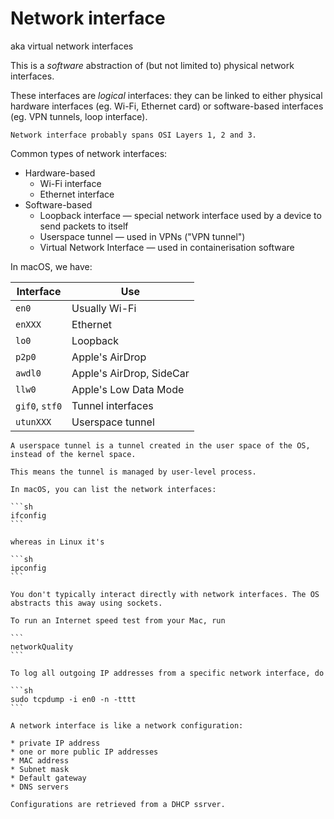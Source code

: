 # Network interface

aka virtual network interfaces

This is a _software_ abstraction of (but not limited to) physical network interfaces.

These interfaces are _logical_ interfaces: they can be linked to either physical hardware interfaces (eg. Wi-Fi, Ethernet card) or software-based interfaces (eg. VPN tunnels, loop interface).

~~~admonish info title="OSI model"
Network interface probably spans OSI Layers 1, 2 and 3.
~~~

Common types of network interfaces:

- Hardware-based
  - Wi-Fi interface
  - Ethernet interface
- Software-based
  - Loopback interface — special network interface used by a device to send packets to itself
  - Userspace tunnel — used in VPNs ("VPN tunnel")
  - Virtual Network Interface — used in containerisation software

In macOS, we have:

| Interface      | Use                      |
| -------------- | ------------------------ |
| `en0`          | Usually Wi-Fi            |
| `enXXX`        | Ethernet                 |
| `lo0`          | Loopback                 |
| `p2p0`         | Apple's AirDrop          |
| `awdl0`        | Apple's AirDrop, SideCar |
| `llw0`         | Apple's Low Data Mode    |
| `gif0`, `stf0` | Tunnel interfaces        |
| `utunXXX`      | Userspace tunnel         |

~~~admonish info title="Userspace tunnel"
A userspace tunnel is a tunnel created in the user space of the OS, instead of the kernel space.

This means the tunnel is managed by user-level process.
~~~

````admonish tip
In macOS, you can list the network interfaces:

```sh
ifconfig
```

whereas in Linux it's

```sh
ipconfig
```
````

~~~admonish note
You don't typically interact directly with network interfaces. The OS abstracts this away using sockets.
~~~

~~~admonish tip
To run an Internet speed test from your Mac, run 

```
networkQuality
```
~~~

~~~admonish tip
To log all outgoing IP addresses from a specific network interface, do

```sh
sudo tcpdump -i en0 -n -tttt
```
~~~

~~~admonish tip
A network interface is like a network configuration:

* private IP address
* one or more public IP addresses
* MAC address
* Subnet mask
* Default gateway
* DNS servers

Configurations are retrieved from a DHCP ssrver. 
~~~
